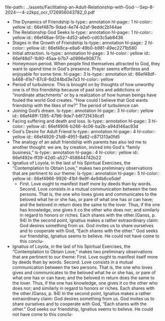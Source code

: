 file-path:: ../assets/Facilitating-an-Adult-Relationship-with-God---Sep-8-2024---4-z2kpz_ocr_1726956043782_0.pdf

- The Dynamics of Friendship
  ls-type:: annotation
  hl-page:: 1
  hl-color:: yellow
  id:: 66ef487b-9dad-4e74-b2af-9eddc2b144ae
- The Relationship God Seeks
  ls-type:: annotation
  hl-page:: 1
  hl-color:: yellow
  id:: 66ef48ae-5f2e-4d52-a6e0-cd03c5ab8436
- Stages in the Growth of Friendship
  ls-type:: annotation
  hl-page:: 2
  hl-color:: yellow
  id:: 66ef48ca-e8a6-49b0-b981-49ec2271b580
- Initial attraction.
  ls-type:: annotation
  hl-page:: 3
  hl-color:: yellow
  id:: 66ef48d7-1b90-45aa-b7b7-a0996e90877c
- Honeymoon period. When people find themselves attracted to God, they want to spend time in God's presence. Prayer seems effortless and enjoyable for some time. 
  hl-page:: 3
  ls-type:: annotation
  id:: 66ef48df-b468-41e7-87c8-6d244bd3e7a3
  hl-color:: yellow
- Period of turbulence. This is brought on by thoughts of how unworthy one is of this friendship because of past sins and addictions or “inordinate attachments” or by a realization of how human beings have fouled the world God creates. “How could I believe that God wants friendship with the likes of me?” The period of turbulence can
- Joining God’s dream.
  ls-type:: annotation
  hl-page:: 3
  hl-color:: yellow
  id:: 66ef48ff-1395-4796-9de7-b6f72f438cd1
- Facing suffering and death and loss.
  ls-type:: annotation
  hl-page:: 3
  hl-color:: yellow
  id:: 66ef4906-b266-4c06-ba2b-a94d146ac93d
- God's Desire for Adult Friend
  ls-type:: annotation
  hl-page:: 4
  hl-color:: yellow
  id:: 66ef4926-21d8-4951-8a82-c871313a0fd5
- The analogy of an adult friendship with parents has also led me to another thought: we are, by creation, invired into God's “family business,”
  ls-type:: annotation
  hl-page:: 4
  hl-color:: yellow
  id:: 66ef492e-ff39-42d0-a527-458844742b22
- Ignatius of Loyola, in the last of his Spiritual Exercises, the “Contemplation to Obtain Love,” makes two preliminary observations that are pertinent to our theme: 
  ls-type:: annotation
  hl-page:: 5
  hl-color:: yellow
  id:: 66ef4966-9926-41bf-9e9f-4e94b6ce5def
	- First. Love ought to manifest itself more by deeds than by words. Second. Love consists in a mutual communication between the two persons. That is, the one who loves gives and communicates to the beloved what he or she has, or pare of what one has or can have; and the beloved in return does the same to the lover. Thus, if the one has knowledge, one gives it co the other who does nor; and similarly in regard to honors or riches. Each shares with the other.(Ganss, p. 94) In the second point, Ignatius makes a rather extraordinary claim: God desires something from us. God invites us to share ourselves and to cooperate with God, “Each shares with the other.” God seeks our friendship, Ignatius seems to believe. He could not have come to this conclu-
- Ignatius of Loyola, in the last of his Spiritual Exercises, the “Contemplation to Obtain Love,” makes two preliminary observations that are pertinent to our theme: First. Love ought to manifest itself more by deeds than by words. Second. Love consists in a mutual communication between the two persons. That is, the one who loves gives and communicates to the beloved what he or she has, or pare of what one has or can have; and the beloved in return does the same to the lover. Thus, if the one has knowledge, one gives it co the other who does nor; and similarly in regard to honors or riches. Each shares with the other.(Ganss, p. 94) In the second point, Ignatius makes a rather extraordinary claim: God desires something from us. God invites us to share ourselves and to cooperate with God, “Each shares with the other.” God seeks our friendship, Ignatius seems to believe. He could not have come to this conclu-